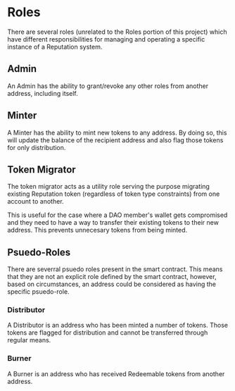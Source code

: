 # Roles
There are several roles (unrelated to the Roles portion of this project) which have different responsibilities for managing and operating a specific instance of a Reputation system. 

## Admin
An Admin has the ability to grant/revoke any other roles from another address, including itself.

## Minter
A Minter has the ability to mint new tokens to any address. By doing so, this will update the balance of the recipient address and also flag those tokens for only distribution.
## Token Migrator

The token migrator acts as a utility role serving the purpose migrating existing Reputation token (regardless of token type constraints) from one account to another.

This is useful for the case where a DAO member's wallet gets compromised and they need to have a way to transfer their existing tokens to their new address. This prevents unnecesary tokens from being minted.

## Psuedo-Roles

There are severral psuedo roles present in the smart contract. This means that they are not an explicit role defined by the smart contract, however, based on circumstances, an address could be considered as having the specific psuedo-role.

### Distributor
A Distributor is an address who has been minted a number of tokens. Those tokens are flagged for distribution and cannot be transferred through regular means.
### Burner
A Burner is an address who has received Redeemable tokens from another address.
